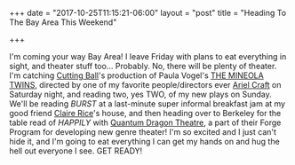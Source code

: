+++
date = "2017-10-25T11:15:21-06:00"
layout = "post"
title = "Heading To The Bay Area This Weekend"

+++

I'm coming your way Bay Area! I leave Friday with plans to eat everything in sight, and theater stuff too... Probably. No, there will be plenty of theater. I'm catching [Cutting Ball](http://cuttingball.com/)'s production of Paula Vogel's [THE MINEOLA TWINS](http://cuttingball.com/productions/the-mineola-twins/), directed by one of my favorite people/directors ever [Ariel Craft](http://cuttingball.com/staff-artists/) on Saturday night, and reading two, yes TWO, of my new plays on Sunday. We'll be reading *BURST* at a last-minute super informal breakfast jam at my good friend [Claire Rice](http://claireannrice.blogspot.com/)'s house, and then heading over to Berkeley for the table read of *HAPPILY* with [Quantum Dragon Theatre](https://www.quantumdragon.org/), a part of their Forge Program for developing new genre theater! I'm so excited and I just can't hide it, and I'm going to eat everything I can get my hands on and hug the hell out everyone I see. GET READY! 